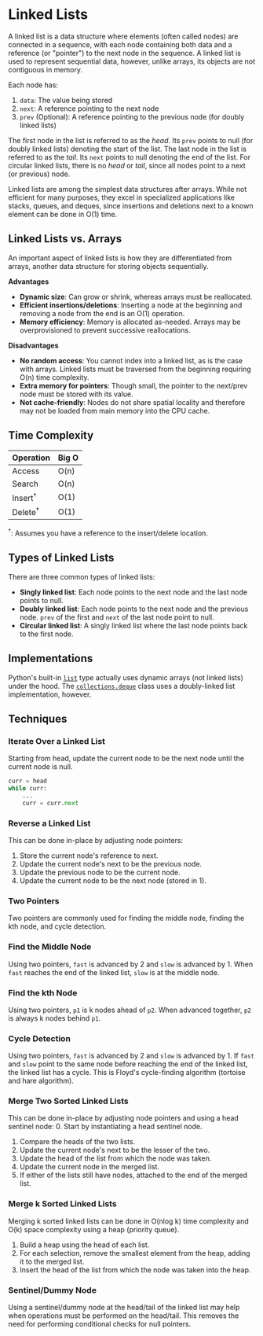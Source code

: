 # Linked Lists

A linked list is a data structure where elements (often called nodes) are connected in a sequence, with each node containing both data and a reference (or "pointer") to the next node in the sequence. A linked list is used to represent sequential data, however, unlike arrays, its objects are not contiguous in memory.

Each node has:
1. `data`: The value being stored
2. `next`: A reference pointing to the next node
3. `prev` (Optional): A reference pointing to the previous node (for doubly linked lists)

The first node in the list is referred to as the *head*. Its `prev` points to null (for doubly linked lists) denoting the start of the list. The last node in the list is referred to as the *tail*. Its `next` points to null denoting the end of the list. For circular linked lists, there is no *head* or *tail*, since all nodes point to a next (or previous) node.

Linked lists are among the simplest data structures after arrays. While not efficient for many purposes, they excel in specialized applications like stacks, queues, and deques, since insertions and deletions next to a known element can be done in O(1) time.

## Linked Lists vs. Arrays

An important aspect of linked lists is how they are differentiated from arrays, another data structure for storing objects sequentially.

**Advantages**
* **Dynamic size**: Can grow or shrink, whereas arrays must be reallocated.
* **Efficient insertions/deletions**: Inserting a node at the beginning and removing a node from the end is an O(1) operation.
* **Memory efficiency**: Memory is allocated as-needed. Arrays may be overprovisioned to prevent successive reallocations.

**Disadvantages**
* **No random access**: You cannot index into a linked list, as is the case with arrays. Linked lists must be traversed from the beginning requiring O(n) time complexity.
* **Extra memory for pointers**: Though small, the pointer to the next/prev node must be stored with its value.
* **Not cache-friendly**: Nodes do not share spatial locality and therefore may not be loaded from main memory into the CPU cache.

## Time Complexity

| Operation          | Big O |
| ------------------ | ----- |
| Access             | O(n)  |
| Search             | O(n)  |
| Insert<sup>†</sup> | O(1)  |
| Delete<sup>†</sup> | O(1)  |

<sup>†</sup>: Assumes you have a reference to the insert/delete location.

## Types of Linked Lists

There are three common types of linked lists:
* **Singly linked list**: Each node points to the next node and the last node points to null.
* **Doubly linked list**: Each node points to the next node and the previous node. `prev` of the first and `next` of the last node point to null.
* **Circular linked list**: A singly linked list where the last node points back to the first node.

## Implementations

Python's built-in [`list`](https://docs.python.org/3/tutorial/datastructures.html#more-on-lists) type actually uses dynamic arrays (not linked lists) under the hood. The [`collections.deque`](https://docs.python.org/3/library/collections.html#collections.deque) class uses a doubly-linked list implementation, however.

## Techniques

### Iterate Over a Linked List

Starting from head, update the current node to be the next node until the current node is null.

```python
curr = head
while curr:
    ...
    curr = curr.next
```

### Reverse a Linked List

This can be done in-place by adjusting node pointers:
1. Store the current node's reference to next.
2. Update the current node's next to be the previous node.
3. Update the previous node to be the current node.
4. Update the current node to be the next node (stored in 1).

### Two Pointers

Two pointers are commonly used for finding the middle node, finding the kth node, and cycle detection.

### Find the Middle Node

Using two pointers, `fast` is advanced by 2 and `slow` is advanced by 1. When `fast` reaches the end of the linked list, `slow` is at the middle node.

### Find the kth Node

Using two pointers, `p1` is k nodes ahead of `p2`. When advanced together, `p2` is always k nodes behind `p1`.

### Cycle Detection

Using two pointers, `fast` is advanced by 2 and `slow` is advanced by 1. If `fast` and `slow` point to the same node before reaching the end of the linked list, the linked list has a cycle. This is Floyd's cycle-finding algorithm (tortoise and hare algorithm).

### Merge Two Sorted Linked Lists

This can be done in-place by adjusting node pointers and using a head sentinel node:
0. Start by instantiating a head sentinel node.
1. Compare the heads of the two lists.
2. Update the current node's next to be the lesser of the two.
3. Update the head of the list from which the node was taken.
4. Update the current node in the merged list.
5. If either of the lists still have nodes, attached to the end of the merged list.

### Merge k Sorted Linked Lists

Merging k sorted linked lists can be done in O(nlog k) time complexity and O(k) space complexity using a heap (priority queue).
1. Build a heap using the head of each list.
2. For each selection, remove the smallest element from the heap, adding it to the merged list.
3. Insert the head of the list from which the node was taken into the heap.

### Sentinel/Dummy Node

Using a sentinel/dummy node at the head/tail of the linked list may help when operations must be performed on the head/tail. This removes the need for performing conditional checks for null pointers.
